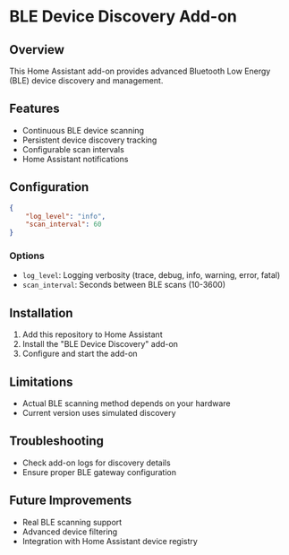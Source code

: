 # BLE Device Discovery Add-on

## Overview
This Home Assistant add-on provides advanced Bluetooth Low Energy (BLE) device discovery and management.

## Features
- Continuous BLE device scanning
- Persistent device discovery tracking
- Configurable scan intervals
- Home Assistant notifications

## Configuration
```json
{
    "log_level": "info",
    "scan_interval": 60
}
```

### Options
- `log_level`: Logging verbosity (trace, debug, info, warning, error, fatal)
- `scan_interval`: Seconds between BLE scans (10-3600)

## Installation
1. Add this repository to Home Assistant
2. Install the "BLE Device Discovery" add-on
3. Configure and start the add-on

## Limitations
- Actual BLE scanning method depends on your hardware
- Current version uses simulated discovery

## Troubleshooting
- Check add-on logs for discovery details
- Ensure proper BLE gateway configuration

## Future Improvements
- Real BLE scanning support
- Advanced device filtering
- Integration with Home Assistant device registry
